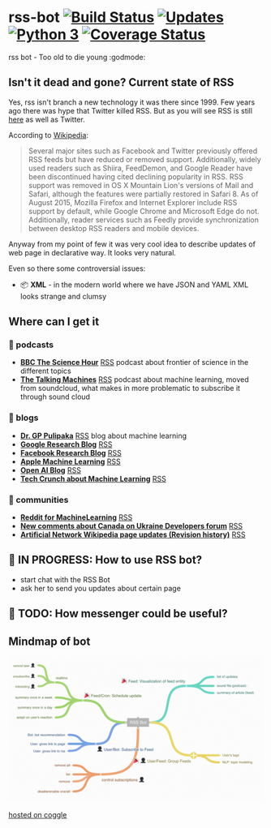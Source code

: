# rss-bot [![Build Status](https://travis-ci.org/botstory/rss-bot.svg?branch=develop)](https://travis-ci.org/botstory/rss-bot) [![Updates](https://pyup.io/repos/github/botstory/rss-bot/shield.svg)](https://pyup.io/repos/github/botstory/rss-bot/) [![Python 3](https://pyup.io/repos/github/botstory/rss-bot/python-3-shield.svg)](https://pyup.io/repos/github/botstory/rss-bot/) [![Coverage Status](https://coveralls.io/repos/github/botstory/rss-bot/badge.svg?branch=develop)](https://coveralls.io/github/botstory/rss-bot?branch=develop)
rss bot - Too old to die young :godmode:

## Isn't it dead and gone? Current state of RSS

Yes, rss isn't branch a new technology it was there since 1999.
Few years ago there was hype that Twitter killed RSS. But as you will
see RSS is still [here](#Examples) as well as Twitter.

According to
[Wikipedia](https://en.wikipedia.org/wiki/RSS#Current_usage):

> Several major sites such as Facebook and Twitter previously offered
RSS feeds but have reduced or removed support. Additionally, widely
used readers such as Shiira, FeedDemon, and Google Reader have been
discontinued having cited declining popularity in RSS. RSS support was
removed in OS X Mountain Lion's versions of Mail and Safari, although
the features were partially restored in Safari 8. As of August 2015,
Mozilla Firefox and Internet Explorer include RSS support by default,
while Google Chrome and Microsoft Edge do not. Additionally, reader
services such as Feedly provide synchronization between desktop RSS
readers and mobile devices.

Anyway from my point of few it was very cool idea to describe updates of
web page in declarative way. It looks very natural.

Even so there some controversial issues:
* :package: **XML** - in the modern world where we have JSON and YAML XML looks
strange and clumsy


## Where can I get it
### :loudspeaker: podcasts
  - **[BBC The Science Hour](http://www.bbc.co.uk/programmes/p016tmt2)** [RSS](http://podcasts.files.bbci.co.uk/p016tmt2.rss) podcast about frontier of science in the different topics
  - **[The Talking Machines](http://www.thetalkingmachines.com/)** [RSS](http://rss.art19.com/talking-machines) podcast about machine learning, moved from soundcloud, what makes in more problematic to subscribe it through sound cloud
### :newspaper: blogs
  - **[Dr. GP Pulipaka](https://medium.com/@gp_pulipaka/)** [RSS](https://medium.com/feed/@gp_pulipaka) blog about machine learning
  - **[Google Research Blog](https://research.googleblog.com/)** [RSS](http://googleresearch.blogspot.com/atom.xml)
  - **[Facebook Research Blog](https://research.fb.com/)** [RSS](https://research.fb.com/feed/)
  - **[Apple Machine Learning](https://machinelearning.apple.com/)** [RSS]()
  - **[Open AI Blog](https://blog.openai.com/)** [RSS](https://blog.openai.com/rss/)
  - **[Tech Crunch about Machine Learning](https://techcrunch.com/tag/machine-learning/)** [RSS](https://techcrunch.com/tag/machine-learning/feed/)

### :speech_balloon: communities
  - **[Reddit for MachineLearning](https://www.reddit.com/r/MachineLearning/)** [RSS](https://www.reddit.com/r/MachineLearning/.rss)
  - **[New comments about Canada on Ukraine Developers forum](https://dou.ua/forums/tags/%D0%9A%D0%B0%D0%BD%D0%B0%D0%B4%D0%B0/)** [RSS](https://dou.ua/forums/feed/tag/%D0%9A%D0%B0%D0%BD%D0%B0%D0%B4%D0%B0/)
  - **[Artificial Network Wikipedia page updates (Revision history)](https://en.wikipedia.org/w/index.php?title=Artificial_intelligence&action=history)** [RSS](https://en.wikipedia.org/w/index.php?title=Artificial_intelligence&feed=atom&action=history)

## :construction: IN PROGRESS: How to use RSS bot?

- start chat with the RSS Bot
- ask her to send you updates about certain page

## :construction: TODO: How messenger could be useful?

## Mindmap of bot

![Mind map](assets/rss-bot-mind-map.png)

[hosted on coggle](https://coggle.it/diagram/WcgsjGjgVAABxW_M)
